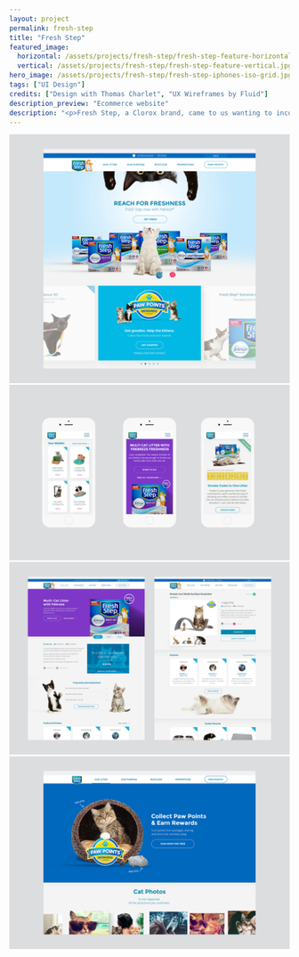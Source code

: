 ```yaml
---
layout: project
permalink: fresh-step
title: "Fresh Step"
featured_image:
  horizontal: /assets/projects/fresh-step/fresh-step-feature-horizontal.jpg
  vertical: /assets/projects/fresh-step/fresh-step-feature-vertical.jpg
hero_image: /assets/projects/fresh-step/fresh-step-iphones-iso-grid.jpg
tags: ["UI Design"]
credits: ["Design with Thomas Charlet", "UX Wireframes by Fluid"]
description_preview: "Ecommerce website"
description: "<p>Fresh Step, a Clorox brand, came to us wanting to incorporate their newly released Paw Points app with their complete web experience. Along the way, it was also decided that a complete website redesign was in order to accommodate for mobile devices and to better match the Fresh Step brand.</p>"
---
```


<div class="grid grid--justify-center ">
  <div class="grid__col-12">
    <img src="/assets/projects/fresh-step/fresh-step-home-1.jpg" />
  </div>

  <div class="grid__col-12">
    <img src="/assets/projects/fresh-step/fresh-step-mobile-1.jpg" />
  </div>

  <div class="grid__col-12">
    <img src="/assets/projects/fresh-step/fresh-step-product-details.jpg" />
  </div>

  <div class="grid__col-12">
    <img src="/assets/projects/fresh-step/fresh-step-home-2.jpg" />
  </div>
</div>